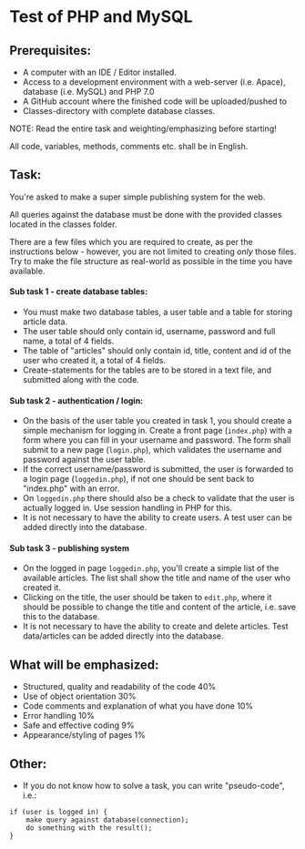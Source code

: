 Test of PHP and MySQL
==============================================================

Prerequisites: 
--------------------------------------------------------------
- A computer with an IDE / Editor installed.
- Access to a development environment with a web-server (i.e. Apace), database (i.e. MySQL) and PHP 7.0
- A GitHub account where the finished code will be uploaded/pushed to
- Classes-directory with complete database classes.

NOTE: Read the entire task and weighting/emphasizing before starting!

All code, variables, methods, comments etc. shall be in English.

Task:									
--------------------------------------------------------------
You're asked to make a super simple publishing system for the web. 

All queries against the database must be done with the provided classes located in the classes folder.

There are a few files which you are required to create, as per the instructions below - however, you are not limited to creating *only* those files. Try to make the file structure as real-world as possible in the time you have available.

#### Sub task 1 - create database tables: 
- You must make two database tables, a user table and a table for storing article data.
- The user table should only contain id, username, password and full name, a total of 4 fields.
- The table of "articles" should only contain id, title, content and id of the user who created it, a total of 4 fields.
- Create-statements for the tables are to be stored in a text file, and submitted along with the code.

#### Sub task 2 - authentication / login: 
- On the basis of the user table you created in task 1, you should create a simple mechanism for logging in. Create a front page (`index.php`) with a form where you can fill in your username and password. The form shall submit to a new page (`login.php`), which validates the username and password against the user table.
- If the correct username/password is submitted, the user is forwarded to a login page (`loggedin.php`), if not one should be sent back to "index.php" with an error.
- On `loggedin.php` there should also be a check to validate that the user is actually logged in. Use session handling in PHP for this.
- It is not necessary to have the ability to create users. A test user can be added directly into the database.

#### Sub task 3 - publishing system
- On the logged in page `loggedin.php`, you'll create a simple list of the available articles. The list shall show the title and name of the user who created it.
- Clicking on the title, the user should be taken to `edit.php`, where it should be possible to change the title and content of the article, i.e. save this to the database.
- It is not necessary to have the ability to create and delete articles. Test data/articles can be added directly into the database.


What will be emphasized:
--------------------------------------------------------------
- Structured, quality and readability of the code           40%
- Use of object orientation                                 30%
- Code comments and explanation of what you have done       10%
- Error handling                                            10%
- Safe and effective coding                                  9%
- Appearance/styling of pages                                1%


Other:
--------------------------------------------------------------
- If you do not know how to solve a task, you can write "pseudo-code", i.e.: 

```
if (user is logged in) {
    make query against database(connection);
    do something with the result();
}
```
    
